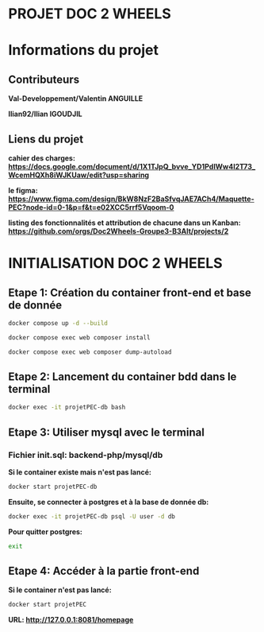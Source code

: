 # PROJET DOC 2 WHEELS

# Informations du projet

## Contributeurs

**Val-Developpement/Valentin ANGUILLE**

**Ilian92/Ilian IGOUDJIL**

## Liens du projet

**cahier des charges: https://docs.google.com/document/d/1X1TJpQ_bvve_YD1PdIWw4l2T73_WcemHQXh8iWJKUaw/edit?usp=sharing**

**le figma: https://www.figma.com/design/BkW8NzF2BaSfvqJAE7ACh4/Maquette-PEC?node-id=0-1&p=f&t=e02XCC5rrf5Vqoom-0**

**listing des fonctionnalités et attribution de chacune dans un Kanban: https://github.com/orgs/Doc2Wheels-Groupe3-B3Alt/projects/2**

# INITIALISATION DOC 2 WHEELS

## Etape 1: Création du container front-end et base de donnée

```bash
docker compose up -d --build

docker compose exec web composer install

docker compose exec web composer dump-autoload
```

## Etape 2: Lancement du container bdd dans le terminal

```bash
docker exec -it projetPEC-db bash
```

## Etape 3: Utiliser mysql avec le terminal

### Fichier init.sql: backend-php/mysql/db

**Si le container existe mais n'est pas lancé:**

```bash
docker start projetPEC-db
```

**Ensuite, se connecter à postgres et à la base de donnée db:**

```bash
docker exec -it projetPEC-db psql -U user -d db
```

**Pour quitter postgres:**

```bash
exit
```

## Etape 4: Accéder à la partie front-end

**Si le container n'est pas lancé:**

```bash
docker start projetPEC
```

**URL: http://127.0.0.1:8081/homepage**
